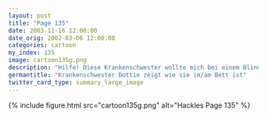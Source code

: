 ```yaml
---
layout: post
title: "Page 135"
date: 2003-11-16 12:00:00
date_orig: 2002-03-06 12:00:00
categories: cartoon
my_index: 135
image: cartoon135g.png
description: "Hilfe! Diese Krankenschwester wollte mich bei einem Blind Date fressen Marcus, stop Hey, ist das dein Magen der da knurrt Marcus, hör bitte auf dir Sorgen zu machen Ich würde niemals einen Patienten verletzen! Wenn ich im Dienst bin, verhalte ich mich 100% professionell Gut dass ich in 30 Minuten Feierabend habe Marcus"
germantitle: "Krankenschwester Dottie zeigt wie sie im/am Bett ist"
twitter_card_type: summary_large_image
---
```


{% include figure.html src="cartoon135g.png" alt="Hackles Page 135"  %}
